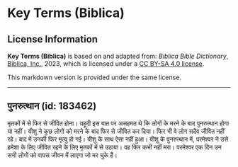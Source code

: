 # Key Terms (Biblica)

## License Information

**Key Terms (Biblica)** is based on and adapted from: _Biblica Bible Dictionary_, [Biblica, Inc.](https://www.biblica.com/), 2023, which is licensed under a [CC BY-SA 4.0 license](https://creativecommons.org/licenses/by-sa/4.0/legalcode.en).

This markdown version is provided under the same license.



--------------------------------

## पुनरुत्थान (id: 183462)

मृतकों में से फिर से जीवित होना। यहूदी इस बात पर असहमत थे कि लोगों के मरने के बाद पुनरुत्थान होगा या नहीं। यीशु ने कुछ लोगों को मरने के बाद फिर से जीवित कर दिया। फिर भी वे लोग सदैव जीवित नहीं रहे। बाद में उनकी फिर मृत्यु हो गई। यीशु के साथ ऐसा नहीं हुआ। यीशु के पुनरुत्थान में, परमेश्वर ने उसे हमेशा के लिए जीवित रहने के लिए मृतकों में से उठाया। वह फिर कभी नहीं मरा। परमेश्वर एक दिन उन सभी लोगों को वापस जीवन में लाएगा जो मर चुके हैं।


